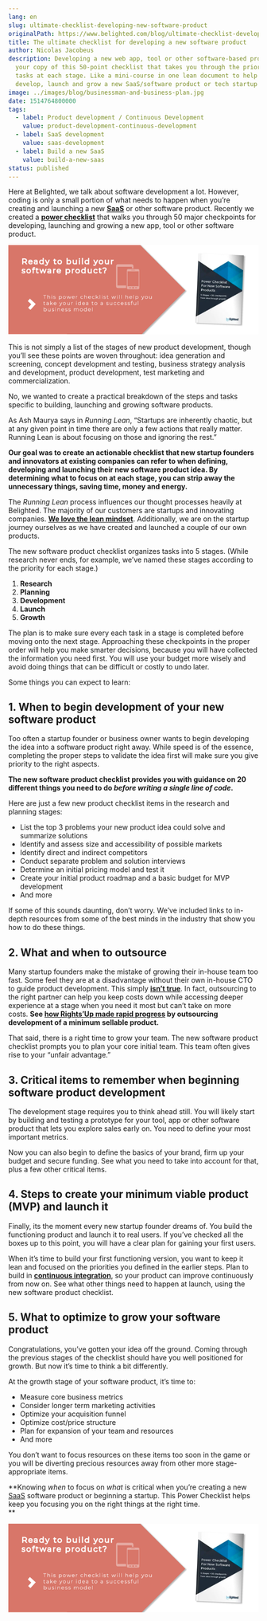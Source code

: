 ```yaml
---
lang: en
slug: ultimate-checklist-developing-new-software-product
originalPath: https://www.belighted.com/blog/ultimate-checklist-developing-new-software-product
title: The ultimate checklist for developing a new software product
author: Nicolas Jacobeus
description: Developing a new web app, tool or other software-based product? Get
  your copy of this 50-point checklist that takes you through the priorities and
  tasks at each stage. Like a mini-course in one lean document to help you
  develop, launch and grow a new SaaS/software product or tech startup idea.
image: ../images/blog/businessman-and-business-plan.jpg
date: 1514764800000
tags:
  - label: Product development / Continuous Development
    value: product-development-continuous-development
  - label: SaaS development
    value: saas-development
  - label: Build a new SaaS
    value: build-a-new-saas
status: published
---
```

Here at Belighted, we talk about software development a lot. However, coding is only a small portion of what needs to happen when you’re creating and launching a new **[SaaS](/saas-guide-to-software-as-service)** or other software product. Recently we created a **[power checklist](https://www.belighted.com/free-eguide/power-checklist)** that walks you through 50 major checkpoints for developing, launching and growing a new app, tool or other software product.

[![New Call-to-action](/content/images/legacy/UPTtKvQU_5rjKfQJ1Qjwk.png)](https://cta-redirect.hubspot.com/cta/redirect/1684659/fb3606cc-cc1b-47d0-ae85-2c9f69837fe2)

  
This is not simply a list of the stages of new product development, though you’ll see these points are woven throughout: idea generation and screening, concept development and testing, business strategy analysis and development, product development, test marketing and commercialization.

No, we wanted to create a practical breakdown of the steps and tasks specific to building, launching and growing software products.

As Ash Maurya says in _Running Lean_, “Startups are inherently chaotic, but at any given point in time there are only a few actions that really matter. Running Lean is about focusing on those and ignoring the rest.”

**Our goal was to create an actionable checklist that new startup founders and innovators at existing companies can refer to when defining, developing and launching their new software product idea. By determining what to focus on at each stage, you can strip away the unnecessary things, saving time, money and energy.**

The _Running Lean_ process influences our thought processes heavily at Belighted. The majority of our customers are startups and innovating companies. **[We love the lean mindset](https://www.belighted.com/blog/startup-mindset-clients)**. Additionally, we are on the startup journey ourselves as we have created and launched a couple of our own products.

The new software product checklist organizes tasks into 5 stages. (While research never ends, for example, we’ve named these stages according to the priority for each stage.)

1.  **Research**
2.  **Planning**
3.  **Development**
4.  **Launch**
5.  **Growth**

The plan is to make sure every each task in a stage is completed before moving onto the next stage. Approaching these checkpoints in the proper order will help you make smarter decisions, because you will have collected the information you need first. You will use your budget more wisely and avoid doing things that can be difficult or costly to undo later.

Some things you can expect to learn:

**1.** **When to begin development of your new software product**
-----------------------------------------------------------------

Too often a startup founder or business owner wants to begin developing the idea into a software product right away. While speed is of the essence, completing the proper steps to validate the idea first will make sure you give priority to the right aspects.

**The new software product checklist provides you with guidance on 20 different things you need to do _before writing a single line of code_.**

Here are just a few new product checklist items in the research and planning stages:

*   List the top 3 problems your new product idea could solve and summarize solutions
*   Identify and assess size and accessibility of possible markets
*   Identify direct and indirect competitors
*   Conduct separate problem and solution interviews
*   Determine an initial pricing model and test it
*   Create your initial product roadmap and a basic budget for MVP development
*   And more

If some of this sounds daunting, don’t worry. We’ve included links to in-depth resources from some of the best minds in the industry that show you how to do these things.

**2\. What and when to outsource**
----------------------------------

Many startup founders make the mistake of growing their in-house team too fast. Some feel they are at a disadvantage without their own in-house CTO to guide product development. This simply **[isn’t true](/blog/non-technical-startup-founders)**. In fact, outsourcing to the right partner can help you keep costs down while accessing deeper experience at a stage when you need it most but can’t take on more costs. **See [how Rights’Up made rapid progress](/clients/rightsup) by outsourcing development of a minimum sellable product.**

That said, there is a right time to grow your team. The new software product checklist prompts you to plan your core initial team. This team often gives rise to your “unfair advantage.”

**3\. Critical items to remember when beginning software product development**
------------------------------------------------------------------------------

The development stage requires you to think ahead still. You will likely start by building and testing a prototype for your tool, app or other software product that lets you explore sales early on. You need to define your most important metrics.

Now you can also begin to define the basics of your brand, firm up your budget and secure funding. See what you need to take into account for that, plus a few other critical items.

**4\. Steps to create your minimum viable product (MVP) and launch it**
-----------------------------------------------------------------------

Finally, its the moment every new startup founder dreams of. You build the functioning product and launch it to real users. If you’ve checked all the boxes up to this point, you will have a clear plan for gaining your first users.

When it’s time to build your first functioning version, you want to keep it lean and focused on the priorities you defined in the earlier steps. Plan to build in **[continuous integration](https://www.belighted.com/blog/continuous-delivery-startups)**, so your product can improve continuously from now on. See what other things need to happen at launch, using the new software product checklist.

**5\. What to optimize to grow your software product**
------------------------------------------------------

Congratulations, you’ve gotten your idea off the ground. Coming through the previous stages of the checklist should have you well positioned for growth. But now it’s time to think a bit differently.

At the growth stage of your software product, it’s time to:

*   Measure core business metrics
*   Consider longer term marketing activities
*   Optimize your acquisition funnel
*   Optimize cost/price structure
*   Plan for expansion of your team and resources
*   And more

You don’t want to focus resources on these items too soon in the game or you will be diverting precious resources away from other more stage-appropriate items.

**Knowing _when_ to focus on _what_ is critical when you’re creating a new [SaaS](/saas-guide-to-software-as-service) software product or beginning a startup. This Power Checklist helps keep you focusing you on the right things at the right time.  
**

[![New Call-to-action](/content/images/legacy/UPTtKvQU_5rjKfQJ1Qjwk.png)](https://cta-redirect.hubspot.com/cta/redirect/1684659/fb3606cc-cc1b-47d0-ae85-2c9f69837fe2)